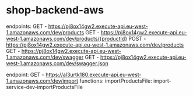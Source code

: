 # shop-backend-aws

endpoints:
  GET - https://pj8ox14gw2.execute-api.eu-west-1.amazonaws.com/dev/products
  GET - https://pj8ox14gw2.execute-api.eu-west-1.amazonaws.com/dev/products/{productId}
  POST - https://pj8ox14gw2.execute-api.eu-west-1.amazonaws.com/dev/products
  GET - https://pj8ox14gw2.execute-api.eu-west-1.amazonaws.com/dev/swagger
  GET - https://pj8ox14gw2.execute-api.eu-west-1.amazonaws.com/dev/swagger.json


endpoint: GET - https://al3urtk180.execute-api.eu-west-1.amazonaws.com/dev/import
functions:
  importProductsFile: import-service-dev-importProductsFile